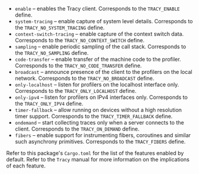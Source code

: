 * `enable` – enables the Tracy client. Corresponds to the `TRACY_ENABLE` define.
* `system-tracing` – enable capture of system level details. Corresponds to the
  `TRACY_NO_SYSTEM_TRACING` define.
* `context-switch-tracing` – enable capture of the context switch data. Corresponds to the
  `TRACY_NO_CONTEXT_SWITCH` define.
* `sampling` – enable periodic sampling of the call stack. Corresponds to the
  `TRACY_NO_SAMPLING` define.
* `code-transfer` – enable transfer of the machine code to the profiler. Corresponds to the
  `TRACY_NO_CODE_TRANSFER` define.
* `broadcast` – announce presence of the client to the profilers on the local network.
  Corresponds to the `TRACY_NO_BROADCAST` define.
* `only-localhost` – listen for profilers on the localhost interface only. Corresponds to the
  `TRACY_ONLY_LOCALHOST` define.
* `only-ipv4` – listen for profilers on IPv4 interfaces only. Corresponds to the
  `TRACY_ONLY_IPV4` define.
* `timer-fallback` – allow running on devices without a high resolution timer support.
  Corresponds to the `TRACY_TIMER_FALLBACK` define.
* `ondemand` – start collecting traces only when a server connects to the client. Corresponds
  to the `TRACY_ON_DEMAND` define.
* `fibers` – enable support for instrumenting fibers, coroutines and similar such asynchrony
  primitives. Corresponds to the `TRACY_FIBERS` define.

Refer to this package's `Cargo.toml` for the list of the features enabled by default. Refer to
the `Tracy` manual for more information on the implications of each feature.
